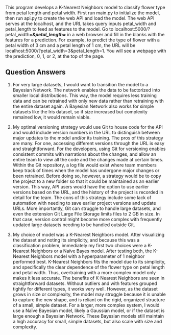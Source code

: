 This program develops a K-Nearest Neighbors model to classify flower type from petal length and petal width. First run main.py to initialize the model, then run api.py to create the web API and load the model. The web API serves at the localhost, and the URL takes query inputs petal_width and petal_length to feed as features to the model. Go to localhost:5000/?petal_width=___&petal_length=___ in a web browser and fill in the blanks with the features for a prediction. For example, to predict the type of flower with a petal width of 3 cm and a petal length of 1 cm, the URL will be localhost:5000/?petal_width=3&petal_length=1. You will see a webpage with the prediction, 0, 1, or 2, at the top of the page.

## Question Answers

1.	For very large datasets, I would want to transition the model to a Bayesian Network. The network enables the data to be factorized into smaller local distributions. This way, the model requires less training data and can be retrained with only new data rather than retraining with the entire dataset again. A Bayesian Network also works for simple datasets like the Iris dataset, so if size increased but complexity remained low, it would remain viable. 

2.	My optimal versioning strategy would use Git to house code for the API and would include version numbers in the URL to distinguish between major updates to the model and/or its training. The pros of this strategy are many. For one, accessing different versions through the URL is easy and straightforward. For the developers, using Git for versioning enables consistent commits with narrations about the changes, and allow an entire team to view all the code and the changes made at certain times. Within the Git repository, a log file would exist where team members keep track of times when the model has undergone major changes or been retrained. Before doing so, however, a strategy would be to copy the project to a new folder so that it could be maintained as an earlier version. This way, API users would have the option to use earlier versions based on the URL, and the history of the project is recorded in detail for the team. The cons of this strategy include some lack of automation with needing to save earlier project versions and update URLs. More importantly, Git can struggle to handle large datasets, and even the extension Git Large File Storage limits files to 2 GB in size. In that case, version control might become more complex with frequently updated large datasets needing to be handled outside Git. 

3.	My choice of model was a K-Nearest Neighbors model. After visualizing the dataset and noting its simplicity, and because this was a classification problem, immediately my first two choices were a K-Nearest Neighbors or a Naïve Bayes model. After testing both, the K-Nearest Neighbors model with a hyperparameter of 1 neighbor performed best. K-Nearest Neighbors fits the model due to its simplicity, and specifically the clear dependence of the flower type on petal length and petal width. Thus, overtraining with a more complex model only makes it less accurate. The benefits of K-Nearest Neighbors are seen in straightforward datasets. Without outliers and with features grouped tightly for different types, it works very well. However, as the dataset grows in size or complexity, the model may struggle because it is unable to capture the new shape, and is reliant on the rigid, organized structure of a small, simple dataset. For a larger, more complex system, I would use a Naïve Bayesian model, likely a Gaussian model, or if the dataset is large enough a Bayesian Network. These Bayesian models still maintain a high accuracy for small, simple datasets, but also scale with size and complexity.
